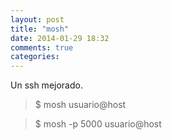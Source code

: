 ```yaml
---
layout: post
title: "mosh"
date: 2014-01-29 18:32
comments: true
categories: 
---
```

Un ssh mejorado.

>$ mosh usuario@host

>$ mosh -p 5000 usuario@host

